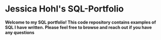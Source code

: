 # Jessica Hohl's SQL-Portfolio
**Welcome to my SQL portfolio! This code repository contains examples of SQL I have written. Please feel free to browse and reach out if you have any questions**
